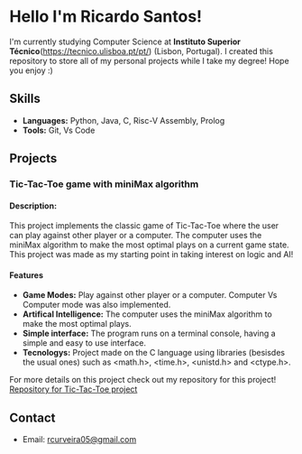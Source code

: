# **Hello I'm Ricardo Santos!**
I'm currently studying Computer Science at **Instituto Superior Técnico**(https://tecnico.ulisboa.pt/pt/) (Lisbon, Portugal). I created this repository to store all of my personal projects while I take my degree! Hope you enjoy :)

## **Skills**
- **Languages:** Python, Java, C, Risc-V Assembly, Prolog
- **Tools:** Git, Vs Code

## Projects
### **Tic-Tac-Toe game with miniMax algorithm**
#### **Description:**
This project implements the classic game of Tic-Tac-Toe where the user can play against other player or a computer. The computer uses the miniMax algorithm to make the most optimal plays on a current game state. This project was made as my starting point in taking interest on logic and AI!
#### **Features**
- **Game Modes:** Play against other player or a computer. Computer Vs Computer mode was also implemented.
- **Artifical Intelligence:** The computer uses the miniMax algorithm to make the most optimal plays.
- **Simple interface:** The program runs on a terminal console, having a simple and easy to use interface.
- **Tecnologys:** Project made on the C language using libraries (besisdes the usual ones) such as <math.h>, <time.h>, <unistd.h> and <ctype.h>.

For more details on this project check out my repository for this project!
[Repository for Tic-Tac-Toe project](https://github.com/ricas28/Tic-Tac-Toe-MiniMax-)

## Contact
- Email: rcurveira05@gmail.com
